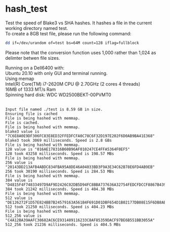 # hash_test
Test the speed of Blake3 vs SHA hashes. It hashes a file in the current working directory named test. <BR>
To create a 8GB test file, please run the following command:<BR>
```sh
dd if=/dev/urandom of=test bs=64M count=128 iflag=fullblock
```
Please note that the conversion function uses 1,000 rather than 1,024 as delimter betwen file sizes.

Running on a Dell6400 with:<br>
Ubuntu 20.10 with only GUI and terminal running.<br>
Using memap<br>
Intel(R) Core(TM) i7-2620M CPU @ 2.70GHz (2 cores 4 threads)<br>
16MB of 1333 MT/s Ram<br>
Spinning hard disk: WDC WD2500BEKT-00PVMT0 <br>
<br>

```
Input file named ./test is 8.59 GB in size.
Ensuring file is cached
File is being hashed with memmap.
File is cached.
File is being hashed with memmap.
blake3 value is "7C6E8A0E9DF306FC83E8ED32FFEDFCFA0C78C6F32D197E202F6D0AB9BA41E368"
blake3 took 3069 milliseconds. Speed is 2.8 GBs
File is being hashed with memmap.
128 value is "016AE178316B60B96AF010247CE4FFA5364F0EF5"
128 took 43258 milliseconds. Speed is 198.57 MBs
File is being hashed with memmap.
256 value is "20143DD213AFB4ABDC834FBA95A8DE46A04033BD3F9A3E34C62B78E6FD4AB9EB"
256 took 30190 milliseconds. Speed is 284.53 MBs
File is being hashed with memmap.
384 value is "D4815F4F74833497D9AF9D2426C02DB5D94FC8BBA737636A32754FEDCFDCCF8867B439D03EA693E68BCBE514EA99AD77"
384 took 21242 milliseconds. Speed is 404.38 MBs
File is being hashed with memmap.
512 value is "DE126272F1D57E824BB7B24579163A561B4F691D01DBF654D1B02177DB08E15F6DB8AB0BCFD31223490E96A1427F2175C8797B341D623F5E7AB1C9AB96797BD5"
512 took 21250 milliseconds. Speed is 404.23 MBs
File is being hashed with memmap.
512_256 value is "C4A12BA39AAFC38682AC6CE931489116233C8AF85359DACF97BE6B551BB3055A"
512_256 took 21236 milliseconds. Speed is 404.5 MBs
```
